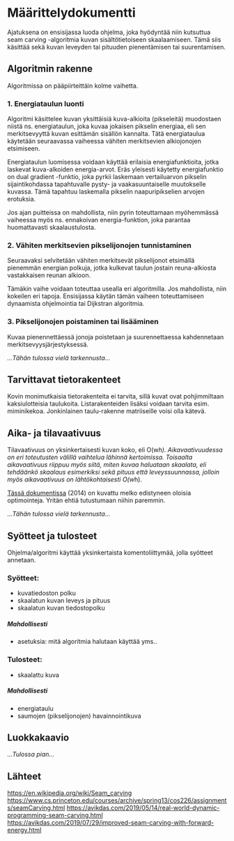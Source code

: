 # Määrittelydokumentti

Ajatuksena on ensisijassa luoda ohjelma, joka hyödyntää niin kutsuttua seam carving -algoritmia kuvan sisältötietoiseen skaalaamiseen. Tämä siis käsittää sekä kuvan leveyden tai pituuden pienentämisen tai suurentamisen.

## Algoritmin rakenne

Algoritmissa on pääpiirteittäin kolme vaihetta.

### 1. Energiataulun luonti
Algoritmi käsittelee kuvan yksittäisiä kuva-alkioita (pikseleitä) muodostaen niistä ns. energiataulun, joka kuvaa jokaisen pikselin energiaa, eli sen merkitsevyyttä kuvan esittämän sisällön kannalta. Tätä energiataulua käytetään seuraavassa vaiheessa vähiten merkitsevien alkiojonojen etsimiseen.

Energiataulun luomisessa voidaan käyttää erilaisia energiafunktioita, jotka laskevat kuva-alkoiden energia-arvot. Eräs yleisesti käytetty energiafunktio on dual gradient -funktio, joka pyrkii laskemaan vertailuarvon pikselin sijaintikohdassa tapahtuvalle pysty- ja vaakasuuntaiselle muutokselle kuvassa. Tämä tapahtuu laskemalla pikselin naapuripikselien arvojen erotuksia. 

Jos ajan puitteissa on mahdollista, niin pyrin toteuttamaan myöhemmässä vaiheessa myös ns. ennakoivan energia-funktion, joka parantaa huomattavasti skaalaustulosta. 

### 2. Vähiten merkitsevien pikselijonojen tunnistaminen 
Seuraavaksi selvitetään vähiten merkitsevät pikselijonot etsimällä pienemmän energian polkuja, jotka kulkevat taulun jostain reuna-alkiosta vastakkaisen reunan alkioon. 

Tämäkin vaihe voidaan toteuttaa usealla eri algoritmilla. Jos mahdollista, niin kokeilen eri tapoja. Ensisijassa käytän tämän vaiheen toteuttamiseen dynaamista ohjelmointia tai Dijkstran algoritmia.

### 3. Pikselijonojen poistaminen tai lisääminen
Kuvaa pienennettäessä jonoja poistetaan ja suurennettaessa kahdennetaan merkitsevyysjärjestyksessä.

_...Tähän tulossa vielä tarkennusta..._

## Tarvittavat tietorakenteet
Kovin monimutkaisia tietorakenteita ei tarvita, sillä kuvat ovat pohjimmiltaan kaksiulotteisia taulukoita. Listarakenteiden lisäksi voidaan tarvita esim. miminikekoa. Jonkinlainen taulu-rakenne matriiseille voisi olla kätevä.

## Aika- ja tilavaativuus
Tilavaativuus on yksinkertaisesti kuvan koko, eli O(w*h). Aikavaativuudessa on eri toteutusten välillä vaihtelua lähinnä kertoimissa. Toisaalta aikavaativuus riippuu myös siitä, miten kuvaa haluataan skaalata, eli tehdäänkö skaalaus esimerkiksi sekä pituus että leveyssuunnassa, jolloin myös aikavaativuus on lähtökohtaisesti O(w*h).

[Tässä dokumentissa](http://pacman.cs.tsinghua.edu.cn/~cwg/papers_cwg/icpads14.pdf) (2014) on kuvattu melko edistyneen oloisia optimointeja. Yritän ehtiä tutustumaan niihin paremmin.

_...Tähän tulossa vielä tarkennusta..._

## Syötteet ja tulosteet
Ohjelma/algoritmi käyttää yksinkertaista komentoliittymää, jolla syötteet annetaan.

### Syötteet:
* kuvatiedoston polku
* skaalatun kuvan leveys ja pituus
* skaalatun kuvan tiedostopolku

##### Mahdollisesti
* asetuksia: mitä algoritmia halutaan käyttää yms..

### Tulosteet:  
* skaalattu kuva

##### Mahdollisesti
* energiataulu
* saumojen (pikselijonojen) havainnointikuva

## Luokkakaavio

_...Tulossa pian..._
 

## Lähteet
https://en.wikipedia.org/wiki/Seam_carving
https://www.cs.princeton.edu/courses/archive/spring13/cos226/assignments/seamCarving.html
https://avikdas.com/2019/05/14/real-world-dynamic-programming-seam-carving.html
https://avikdas.com/2019/07/29/improved-seam-carving-with-forward-energy.html